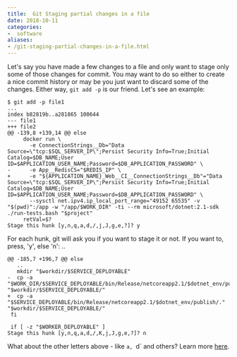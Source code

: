 ```yaml
---
title:  Git Staging partial changes in a file
date: 2018-10-11
categories:
-  software
aliases:
- /git-staging-partial-changes-in-a-file.html
---
```


Let's say you have made a few changes to a file and only want to stage only some of those changes for commit.
You may want to do so either to create a nice commit history or may be you just want to discard some of the changes.
Either way, `git add -p` is our friend. Let's see an example:

```
$ git add -p file1
...
index b82819b..a281865 100644
--- file1
+++ file2
@@ -139,8 +139,14 @@ else
     docker run \
       -e ConnectionStrings__Db="Data Source=\"tcp:$SQL_SERVER_IP\";Persist Security Info=True;Initial Catalog=$DB_NAME;User ID=$APPLICATION_USER_NAME;Password=$DB_APPLICATION_PASSWORD" \
-      -e App__RedisCS="$REDIS_IP" \
+      -e "${APPLICATION_NAME}_Web__CI__ConnectionStrings__Db"="Data Source=\"tcp:$SQL_SERVER_IP\";Persist Security Info=True;Initial Catalog=$DB_NAME;User ID=$APPLICATION_USER_NAME;Password=$DB_APPLICATION_PASSWORD" \
       --sysctl net.ipv4.ip_local_port_range="49152 65535" -v "$(pwd)":/app -w "/app/$WORK_DIR" -ti --rm microsoft/dotnet:2.1-sdk ./run-tests.bash "$project"
     retVal=$?
Stage this hunk [y,n,q,a,d,/,j,J,g,e,?]? y

```

For each hunk, git will ask you if you want to stage it or not. If you want to, press, 'y', else 'n':
..
```
@@ -185,7 +196,7 @@ else
   ..
   mkdir "$workdir/$SERVICE_DEPLOYABLE"
-  cp -a "$WORK_DIR/$SERVICE_DEPLOYABLE/bin/Release/netcoreapp2.1/$dotnet_env/publish/." "$workdir/$SERVICE_DEPLOYABLE/"
+  cp -a "$SERVICE_DEPLOYABLE/bin/Release/netcoreapp2.1/$dotnet_env/publish/." "$workdir/$SERVICE_DEPLOYABLE/"
 fi

 if [ -z "$WORKER_DEPLOYABLE" ]
Stage this hunk [y,n,q,a,d,/,K,j,J,g,e,?]? n
```


What about the other letters above - like `a, `d` and others? Learn more [here](https://git-scm.com/book/en/v2/Git-Tools-Interactive-Staging).
